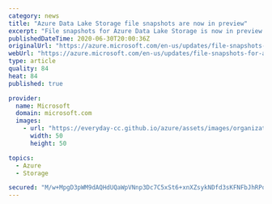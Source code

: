 ```yaml
---
category: news
title: "Azure Data Lake Storage file snapshots are now in preview"
excerpt: "File snapshots for Azure Data Lake Storage is now in preview. Use file snapshots to take an unlimited number of snapshots of your files so that you can have a copy of that file at a point in time. "
publishedDateTime: 2020-06-30T20:00:36Z
originalUrl: "https://azure.microsoft.com/en-us/updates/file-snapshots-for-azure-data-lake-storage-now-in-public-preview/"
webUrl: "https://azure.microsoft.com/en-us/updates/file-snapshots-for-azure-data-lake-storage-now-in-public-preview/"
type: article
quality: 84
heat: 84
published: true

provider:
  name: Microsoft
  domain: microsoft.com
  images:
    - url: "https://everyday-cc.github.io/azure/assets/images/organizations/microsoft.com-50x50.jpg"
      width: 50
      height: 50

topics:
  - Azure
  - Storage

secured: "M/w+MpgD3pWM9dAQHdUQaWpVNnp3Dc7C5xSt6+xnXZsykNDfd3sKFNFbJhRPoVEJGw9je9sZ9yJhSX31Ypa2fvl/pOqX+vrdKCFbemjoQV4EJG3JSdhRYhmbXnX8GlR8bGq1cY01UUV0J5f1e4Oi7cEMrl+bPCTqQlLvFrZxcFUxwbU2yQIJrrgfa9eDFWzazCIYLIxSjBYoiEv+i9sWsNm4Z7w91dNEmYDaLFkGXCQ4bu6BG4+eTV08JP+oL0IrLf+vvo+z8Nsz56jDsoYN8OMUAuPVcy++PZMf84UBzDqyRL8VxS+Gqq6wKTbee76vIrk8MltWKMkstacQmxkym+/wyUjY8ArWudXTCVZqy0m5cWVCzmwHPQpGrXAwcjes;sUddiBcXzbY7s6G2uSq5uQ=="
---
```


